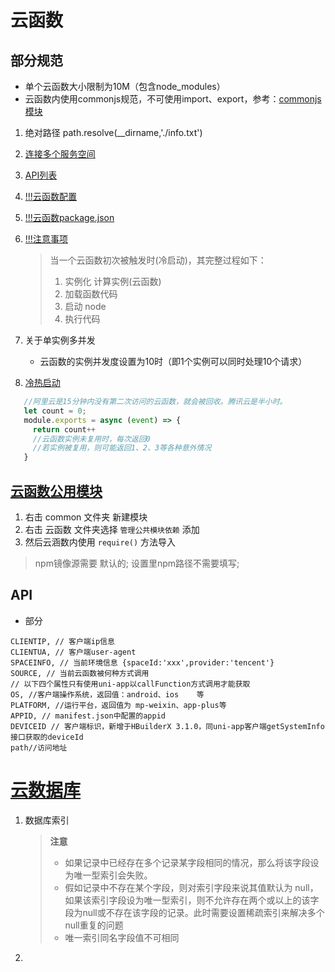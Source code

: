 # 云函数

## 部分规范

- 单个云函数大小限制为10M（包含node_modules）
- 云函数内使用commonjs规范，不可使用import、export，参考：[commonjs模块](http://nodejs.cn/api/modules.html#modules_modules_commonjs_modules)

1. 绝对路径 path.resolve(__dirname,'./info.txt')

2. [连接多个服务空间](https://uniapp.dcloud.io/uniCloud/init?id=init-unicloud)

3. [API列表](https://uniapp.dcloud.io/uniCloud/cf-functions?id=api列表)

4. [!!!云函数配置](https://uniapp.dcloud.io/uniCloud/cf-functions?id=云函数配置)

5. [!!!云函数package.json](https://uniapp.dcloud.io/uniCloud/cf-functions?id=packagejson)

6. [!!!注意事项](https://uniapp.dcloud.io/uniCloud/cf-functions?id=注意事项)

   > 当一个云函数初次被触发时(冷启动)，其完整过程如下：
   >
   > 1. 实例化 计算实例(云函数)
   > 2. 加载函数代码
   > 3. 启动 node
   > 4. 执行代码

7. 关于单实例多并发

   - 云函数的实例并发度设置为10时（即1个实例可以同时处理10个请求）
   
8. [冷热启动](https://uniapp.dcloud.io/uniCloud/cf-functions?id=launchtype)
```js
   //阿里云是15分钟内没有第二次访问的云函数，就会被回收。腾讯云是半小时。
   let count = 0;
   module.exports = async (event) => {
     return count++
     //云函数实例未复用时，每次返回0
     //若实例被复用，则可能返回1、2、3等各种意外情况
   }
```

## [云函数公用模块](https://uniapp.dcloud.io/uniCloud/cf-common?id=云函数公用模块)

1. 右击 common 文件夹 新建模块
2. 右击 云函数 文件夹选择 `管理公共模块依赖` 添加
3. 然后云涵数内使用 `require()` 方法导入

> npm镜像源需要 默认的; 设置里npm路径不需要填写;

## API

- 部分

```
CLIENTIP, // 客户端ip信息
CLIENTUA, // 客户端user-agent
SPACEINFO, // 当前环境信息 {spaceId:'xxx',provider:'tencent'}
SOURCE, // 当前云函数被何种方式调用
// 以下四个属性只有使用uni-app以callFunction方式调用才能获取
OS, //客户端操作系统，返回值：android、ios    等
PLATFORM, //运行平台，返回值为 mp-weixin、app-plus等
APPID, // manifest.json中配置的appid
DEVICEID // 客户端标识，新增于HBuilderX 3.1.0，同uni-app客户端getSystemInfo接口获取的deviceId
path//访问地址
```

# [云数据库](https://uniapp.dcloud.io/uniCloud/cf-database?id=%e8%8e%b7%e5%8f%96%e9%9b%86%e5%90%88%e7%9a%84%e5%bc%95%e7%94%a8)

1. 数据库索引

   > **注意**
   >
   > - 如果记录中已经存在多个记录某字段相同的情况，那么将该字段设为唯一型索引会失败。
   > - 假如记录中不存在某个字段，则对索引字段来说其值默认为 null，如果该索引字段设为唯一型索引，则不允许存在两个或以上的该字段为null或不存在该字段的记录。此时需要设置稀疏索引来解决多个null重复的问题
   > - 唯一索引同名字段值不可相同

2. 
